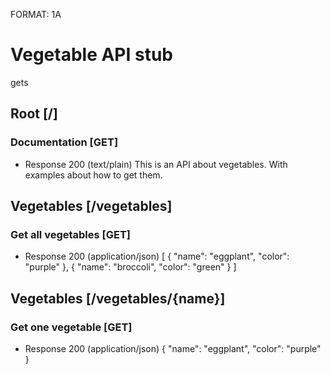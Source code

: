 FORMAT: 1A

# Vegetable API stub
gets

## Root [/]
### Documentation [GET]
+ Response 200 (text/plain)
This is an API about vegetables.
With examples about how to get them.

## Vegetables [/vegetables]
### Get all vegetables [GET]
+ Response 200 (application/json)
[
    {
        "name": "eggplant",
        "color": "purple"
    },
    {
        "name": "broccoli",
        "color": "green"
    }
]

## Vegetables [/vegetables/{name}]
### Get one vegetable [GET]
+ Response 200 (application/json)
{
    "name": "eggplant",
    "color": "purple"
}



